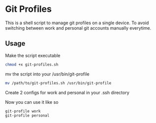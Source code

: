 # Git Profiles

This is a shell script to manage git profiles on a single device. To avoid switching between work and personal git accounts manually everytime.

## Usage

Make the script executable

```sh
chmod +x git-profiles.sh
```

mv the script into your /usr/bin/git-profile

```sh
mv /path/to/git-profiles.sh /usr/bin/git-profile
```

Create 2 configs for work and personal in your .ssh directory

Now you can use it like so

```sh
git-profile work
git-profile personal
```
